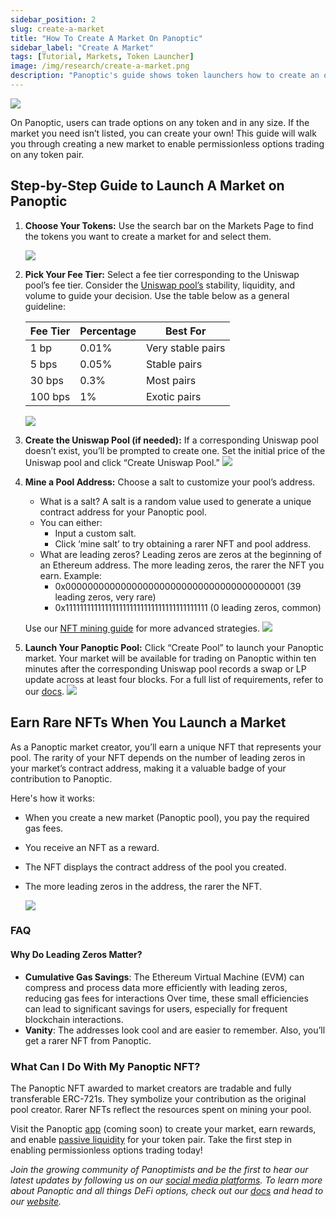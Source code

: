 ```yaml
---
sidebar_position: 2
slug: create-a-market
title: "How To Create A Market On Panoptic"
sidebar_label: "Create A Market"
tags: [Tutorial, Markets, Token Launcher]
image: /img/research/create-a-market.png
description: "Panoptic's guide shows token launchers how to create an options market for any Uniswap pool and enable passive liquidity."
---
```


![](./create-a-market/00.png)

On Panoptic, users can trade options on any token and in any size. If the market you need isn’t listed, you can create your own! This guide will walk you through creating a new market to enable permissionless options trading on any token pair.

## Step-by-Step Guide to Launch A Market on Panoptic
1.  **Choose Your Tokens:** Use the search bar on the Markets Page to find the tokens you want to create a market for and select them.

    ![](./create-a-market/01.png)
2.  **Pick Your Fee Tier:** Select a fee tier corresponding to the Uniswap pool’s fee tier. Consider the [Uniswap pool’s](https://app.uniswap.org/explore/pools) stability, liquidity, and volume to guide your decision. Use the table below as a general guideline:

    | **Fee Tier** | **Percentage** | **Best For** | 
    |--------------|----------------|-------------------------| 
    | 1 bp | 0.01% | Very stable pairs | 
    | 5 bps | 0.05% | Stable pairs | 
    | 30 bps | 0.3% | Most pairs | 
    | 100 bps | 1% | Exotic pairs |
    ![](./create-a-market/02.png)
3.  **Create the Uniswap Pool (if needed):** If a corresponding Uniswap pool doesn’t exist, you’ll be prompted to create one. Set the initial price of the Uniswap pool and click “Create Uniswap Pool.”
    ![](./create-a-market/03.png)
4.  **Mine a Pool Address:** Choose a salt to customize your pool’s address.
    -   What is a salt? A salt is a random value used to generate a unique contract address for your Panoptic pool.
    -   You can either:
        - Input a custom salt.
        - Click ‘mine salt’ to try obtaining a rarer NFT and pool address.
    -   What are leading zeros? Leading zeros are zeros at the beginning of an Ethereum address. The more leading zeros, the rarer the NFT you earn. Example:
        - 0x0000000000000000000000000000000000000001 (39 leading zeros, very rare)
        - 0x1111111111111111111111111111111111111111 (0 leading zeros, common)
        
    Use our [NFT mining guide](/docs/product/token-launchers/nft-mining) for more advanced strategies.
    ![](./create-a-market/04.png)
5.  **Launch Your Panoptic Pool:** Click “Create Pool” to launch your Panoptic market. Your market will be available for trading on Panoptic within ten minutes after the corresponding Uniswap pool records a swap or LP update across at least four blocks. For a full list of requirements, refer to our [docs](/docs/contracts/pool-criteria).
    ![](./create-a-market/05.png)

## Earn Rare NFTs When You Launch a Market

As a Panoptic market creator, you’ll earn a unique NFT that represents your pool. The rarity of your NFT depends on the number of leading zeros in your market’s contract address, making it a valuable badge of your contribution to Panoptic.

Here's how it works:
-   When you create a new market (Panoptic pool), you pay the required gas fees.
-   You receive an NFT as a reward.
-   The NFT displays the contract address of the pool you created.
-   The more leading zeros in the address, the rarer the NFT.
    
    ![](./create-a-market/06.png)

### FAQ

#### Why Do Leading Zeros Matter?

-  **Cumulative Gas Savings**: The Ethereum Virtual Machine (EVM) can compress and process data more efficiently with leading zeros, reducing gas fees for interactions Over time, these small efficiencies can lead to significant savings for users, especially for frequent blockchain interactions.
-  **Vanity**: The addresses look cool and are easier to remember. Also, you’ll get a rarer NFT from Panoptic.

### What Can I Do With My Panoptic NFT?
The Panoptic NFT awarded to market creators are tradable and fully transferable ERC-721s. They symbolize your contribution as the original pool creator. Rarer NFTs reflect the resources spent on mining your pool.

Visit the Panoptic [app](https://app.panoptic.xyz) (coming soon) to create your market, earn rewards, and enable [passive liquidity](/docs/product/token-launchers/bootstrap-liquidity) for your token pair. Take the first step in enabling permissionless options trading today!

*Join the growing community of Panoptimists and be the first to hear our latest updates by following us on our [social media platforms](https://links.panoptic.xyz/all). To learn more about Panoptic and all things DeFi options, check out our [docs](https://panoptic.xyz/docs/intro) and head to our [website](https://panoptic.xyz/).*


